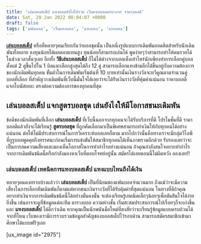 ```yaml
---
title: 'เล่นบอลสเต็ป แทงบอลยังไงให้รวย เว็บแทงบอลครบวงจร ราคาบอลดี'
date: Sat, 29 Jan 2022 08:04:07 +0000
draft: false
tags: ['พนันบอล', 'เว็บแทงบอล', 'แทงบอล', 'แทงบอล']
---
```


**[เล่นบอลสเต็ป](/archives/)** หรือที่หลายๆคนเรียกกันว่าบอลชุดนั้น เป็นหนึ่งรูปแบบการเดิมพันยอดฮิตสำหรับนักเดิมพันทั้งหลาย ลงทุนน้อยได้ผลตอบแทนสูง ทุนน้อยก็สามารถเล่นได้ พูดง่ายๆว่าสามารถทำให้คนรวยได้ในช่วงเวลาสั้นๆเลย อีกทั้ง **วิธีเล่นบอลสเต็ป** ก็ไม่ได้ต่างจากบอลเต็งเท่าไหร่นักเพียงทำการเลือกคู่บอลตั้งแต่ 2 คู่ขึ้นไปใน 1 บิลและเลือกสูงสุดได้ถึง 12 คู่ สามารถเลือกแทงข้ามลีกได้ขึ้นอยู่กับความต้องการของนักเดิมพันทุกคน ขั้นต่ำในการเดิมพันเริ่มต้นที่ 10 บาทเท่านั้นเงินรางวัลจะทวีคูณตามจำนวนคู่บอลที่เลือก ที่สำคัญวางเดิมพันที่เว็บนี้มั่นใจได้เลยว่าจะได้รับเงินรางวัลที่คุ้มค่าแน่นอน ราคาบอลดี แจกโบนัสเยอะ ตรงต่อความต้องการของทุกคนที่สุด

**เล่นบอลสเต็ป แจกสูตรบอลชุด เล่นยังไงให้มีโอกาสชนะเดิมพัน**
------------------------------------------------------------

ข้อดีของนักเดิมพันที่เลือก **เล่นบอลสเต็ป** ที่เว็บนี้นอกจากทุกคนจะได้รับบริการที่ดี โปรโมชั่นที่ดี ราคาบอลดีแล้วยังจะได้เรียนรู้ **สูตรบอลชุด** ที่ถูกคัดเลือกมาเป็นพิเศษสามารถทำเงินให้กับทุกคนได้อย่างแน่นอน ต่อให้ไม่มีประสบการณ์ในการวิเคราะห์บอลเลยก็ตาม มากไปกว่านั้นคือทางเราจะมีกลุ่มวีไอพีที่กูรูบอลพูดคุยถึงทรรศนะก่อนเริ่มการแข่งขันให้สมาชิกทุกคนได้เห็นภาพรวมอีกด้วย รับรองเลยว่าจะเป็นการลดความเสี่ยงและมองเห็นโอกาสในการทำกำไรอย่างแน่นอน ถ้าคุณกำลังสนใจอยากทำกำไรจากการเดิมพันชนิดนี้หรือกำลังมองหาเว็บที่ตอบโจทย์อยู่นั้น สมัครได้เลยตอนนี้ไม่ผิดหวัง ลองเลย!!

### **เล่นบอลสเต็ป เทคนิคการแทงบอลสเต็ป แทงแบบไหนถึงได้เงิน**

หลายๆคนคงทราบบ้างแล้วว่า **เล่นบอลสเต็ป** เป็นที่นิยมของแฟนบอลจำนวนมาก ถึงแม้ว่าจะมีความเสี่ยงในการเลือกทีมเดิมพันก็ตามแต่หากชนะเงินรางวัลที่ได้รับคุ้มค่าที่สุดแน่นอน ในทางที่ดีถ้าคุณอยากทำเงินจากการเดิมพันชนิดนี้ได้อย่างมั่นคงนั้น จะต้องเรียนรู้เทคนิคเล็กๆน้อยๆเพื่อตัดสินใจได้ง่ายยิ่งขึ้น เช่นอาจจะดูที่ข้อมูลแต่ละทีม ตารางบอล ความห่างชั้น เริ่มสะสมประสบการณ์ไปเรื่อยๆก็จะเก่งขึ้นและ **แทงบอลสเต็ป** ได้ดีกว่าเดิม หากคุณเป็นนักพนันมือใหม่ที่สงสัยว่าจะเรียนรู้ข้อมูลแบบครบถ้วนได้จากที่ไหน เว็บของเรามีการรวบรวมข้อมูลสำคัญของบอลสเต็ปไว้รอบด้าน สามารถสมัครสมาชิกเข้ามาศึกษาได้แบบฟรีๆเลย

\[ux\_image id="2975"\]